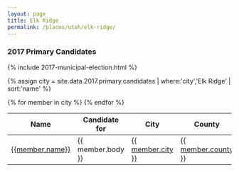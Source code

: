 ```yaml
---
layout: page
title: Elk Ridge
permalink: /places/utah/elk-ridge/
---
```


### 2017 Primary Candidates

{% include 2017-municipal-election.html %}

{% assign city = site.data.2017.primary.candidates | where:'city','Elk Ridge' | sort:'name' %}
<table>
<thead>
  <th>Name</th>
  <th>Candidate for</th>
  <th>City</th>
  <th>County</th>
</thead>
<tbody>
{% for member in city  %}
  <tr>
    <td><a href="../../../people/{{member.id}}">{{member.name}}</a></td>
    <td>{{ member.body }}</td>
    <td><a href="../../../places/{{ member.county | downcase | replace: ' ','-' }}/{{ member.city | downcase | replace: ' ','-' }}">{{ member.city }}</a></td>
    <td><a href="../../../places/{{ member.county | downcase | replace: ' ','-' }}">{{ member.county }}</a></td>
  </tr>
{% endfor %}
</tbody>
</table>
